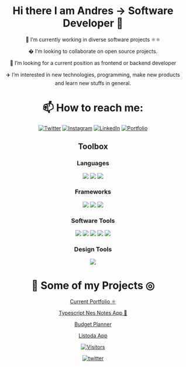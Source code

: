 

<div align="center" >

 <h1 align="center"> Hi there I am Andres -> Software Developer 👋 </h1>

 <p>  📇 I’m currently working in diverse software projects ⚛⚛️ </p>
 
 � I’m looking to collaborate on open source projects.
 
👾 I’m looking for a current position as frontend or backend developer

 ✈️ I’m interested in new technologies, programming, make new products and learn new stuffs in general.

</div>

<div align="center" > 

 <h1 align="center">  📫 How to reach me:  </h1>
 
[![Twitter](https://img.shields.io/badge/Twitter-%231DA1F2.svg?style=for-the-badge&logo=Twitter&logoColor=white)](https://twitter.com/andrustn)
[![Instagram](https://img.shields.io/badge/Instagram-%23E4405F.svg?style=for-the-badge&logo=Instagram&logoColor=white)](https://www.instagram.com/arzendev/)
[![LinkedIn](https://img.shields.io/badge/linkedin-%230077B5.svg?style=for-the-badge&logo=linkedin&logoColor=white)](https://www.linkedin.com/in/andrustn/)
[![Portfolio](https://img.shields.io/badge/portfolio-%2320232a.svg?style=for-the-badge&logo=react&logoColor=%2361DAFB)](https://andrescript.com/)

</div>


<div align="center" > 

<h2 align="center">Toolbox</h2>
 

<h3>Languages</h3>
<span><img src="https://img.shields.io/badge/html5%20-%23E34F26.svg?&style=for-the-badge&logo=html5&logoColor=white" /> </span>
<span><img src="https://img.shields.io/badge/css3%20-%231572B6.svg?&style=for-the-badge&logo=css3&logoColor=white" /></span>
<span><img src="https://img.shields.io/badge/JavaScript-F7DF1E?style=for-the-badge&logo=javascript&logoColor=black" /></span>


<h3>Frameworks</h3>
<span><img src="https://img.shields.io/badge/Bootstrap-563D7C?style=for-the-badge&logo=bootstrap&logoColor=white" /></span>
<span><img src="https://img.shields.io/badge/tailwindcss%20-%2306B6D4.svg?&style=for-the-badge&logo=tailwindcss&logoColor=white"/></span>
<span><img src="https://img.shields.io/badge/react%20-%2320232a.svg?&style=for-the-badge&logo=react&logoColor=%2361DAFB" /></span>


<h3>Software Tools</h3>
<span><img src="https://img.shields.io/badge/Visual_Studio_Code-0078D4?style=for-the-badge&logo=visual%20studio%20code&logoColor=white" /></span>
<span><img src="https://img.shields.io/badge/git%20-%23F05033.svg?&style=for-the-badge&logo=git&logoColor=white"/></span>
<span><img src="https://img.shields.io/badge/github%20-%23121011.svg?&style=for-the-badge&logo=github&logoColor=white"/></span>
<span><img src="https://img.shields.io/badge/heroku%20-%23430098.svg?&style=for-the-badge&logo=heroku&logoColor=white"/></span>
<span><img src="https://img.shields.io/badge/Deploy%20to%20Netlify-blue?style=for-the-badge&logo=netlify&logoColor=white"/></span>
 
 <h3>Design Tools</h3>
 

<span><img src="https://img.shields.io/badge/Figma-F24E1E?style=for-the-badge&logo=figma&logoColor=white" /></span>

</div>

<div align="center" >

 <h1> 💾 Some of my Projects ◎ </h1>
 
 
 <a href="https://andrustan.netlify.app/" target="_blank" rel="noopener noreferrer"> Current Portfolio ⚛️ </a> 

 <a href="https://css-nes-notes-markdown.vercel.app/" target="_blank" rel="noopener noreferrer"> Typescript Nes Notes App 📝 </a>

 <a href="https://budget23.netlify.app/" target="_blank" rel="noopener noreferrer"> Budget Planner </a>
 
 <a href="https://listoda.netlify.app/" target="_blank" rel="noopener noreferrer"> Listoda App </a>

</div>

<div align="center" >




[![Visitors](https://api.visitorbadge.io/api/visitors?path=https%3A%2F%2Fgithub.com%2Farzendev&label=Thank%20you%20for%20your%20visit%20!%20You%20are%20the%20visitor%20number&labelColor=%23697689&countColor=%2337d67a&style=plastic&labelStyle=upper)](https://visitorbadge.io/status?path=https%3A%2F%2Fgithub.com%2Farzendev)

 [![twitter](https://img.shields.io/twitter/follow/andrustn?style=social)](https://twitter.com/andrustn)

</div>

